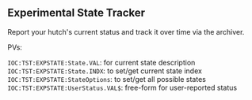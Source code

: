 ## Experimental State Tracker

Report your hutch's current status and track it over time via the archiver.

PVs:

``IOC:TST:EXPSTATE:State.VAL``: for current state description
``IOC:TST:EXPSTATE:State.INDX``: to set/get current state index
``IOC:TST:EXPSTATE:StateOptions``: to set/get all possible states
``IOC:TST:EXPSTATE:UserStatus.VAL$``: free-form for user-reported status

